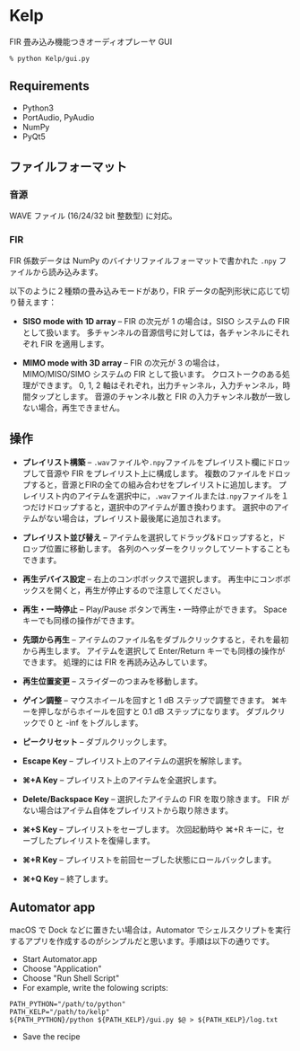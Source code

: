Kelp
====

FIR 畳み込み機能つきオーディオプレーヤ GUI

```
% python Kelp/gui.py
```

Requirements
------------

* Python3
* PortAudio, PyAudio
* NumPy
* PyQt5


ファイルフォーマット
----------------

### 音源

WAVE ファイル (16/24/32 bit 整数型) に対応。


### FIR

FIR 係数データは NumPy のバイナリファイルフォーマットで書かれた `.npy` ファイルから読み込みます。

以下のように２種類の畳み込みモードがあり，FIR データの配列形状に応じて切り替えます：

* **SISO mode with 1D array**
–
FIR の次元が 1 の場合は，SISO システムの FIR として扱います。
多チャンネルの音源信号に対しては，各チャンネルにそれぞれ FIR を適用します。

* **MIMO mode with 3D array**
–
FIR の次元が 3 の場合は， MIMO/MISO/SIMO システムの FIR として扱います。
クロストークのある処理ができます。
0, 1, 2 軸はそれぞれ，出力チャンネル，入力チャンネル，時間タップとします。
音源のチャンネル数と FIR の入力チャンネル数が一致しない場合，再生できません。


操作
---

* **プレイリスト構築**
–
`.wav`ファイルや`.npy`ファイルをプレイリスト欄にドロップして音源や FIR をプレイリスト上に構成します。
複数のファイルをドロップすると，音源とFIRの全ての組み合わせをプレイリストに追加します。
プレイリスト内のアイテムを選択中に，`.wav`ファイルまたは`.npy`ファイルを１つだけドロップすると，選択中のアイテムが置き換わります。
選択中のアイテムがない場合は，プレイリスト最後尾に追加されます。

* **プレイリスト並び替え**
–
アイテムを選択してドラッグ&ドロップすると，ドロップ位置に移動します。
各列のヘッダーをクリックしてソートすることもできます。

* **再生デバイス設定**
–
右上のコンボボックスで選択します。
再生中にコンボボックスを開くと，再生が停止するので注意してください。

* **再生・一時停止**
–
Play/Pause ボタンで再生・一時停止ができます。
Space キーでも同様の操作ができます。

* **先頭から再生**
–
アイテムのファイル名をダブルクリックすると，それを最初から再生します。
アイテムを選択して Enter/Return キーでも同様の操作ができます。
処理的には FIR を再読み込みしています。

* **再生位置変更**
–
スライダーのつまみを移動します。

* **ゲイン調整**
–
マウスホイールを回すと 1 dB ステップで調整できます。
⌘キーを押しながらホイールを回すと 0.1 dB ステップになります。
ダブルクリックで 0 と -inf をトグルします。

* **ピークリセット**
–
ダブルクリックします。

* **Escape Key**
–
プレイリスト上のアイテムの選択を解除します。

* **⌘+A Key**
–
プレイリスト上のアイテムを全選択します。

* **Delete/Backspace Key**
–
選択したアイテムの FIR を取り除きます。
FIR がない場合はアイテム自体をプレイリストから取り除きます。

* **⌘+S Key**
–
プレイリストをセーブします。
次回起動時や ⌘+R キーに，セーブしたプレイリストを復帰します。

* **⌘+R Key**
–
プレイリストを前回セーブした状態にロールバックします。

* **⌘+Q Key**
–
終了します。



Automator app
-------------

macOS で Dock などに置きたい場合は，Automator でシェルスクリプトを実行するアプリを作成するのがシンプルだと思います。手順は以下の通りです。

* Start Automator.app
* Choose "Application"
* Choose "Run Shell Script"
* For example, write the folowing scripts:

```
PATH_PYTHON="/path/to/python"
PATH_KELP="/path/to/kelp"
${PATH_PYTHON}/python ${PATH_KELP}/gui.py $@ > ${PATH_KELP}/log.txt
```
* Save the recipe


